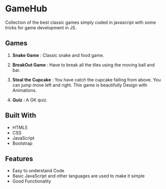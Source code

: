 # GameHub
Collection of the best classic games simply coded in javascript with some tricks for game development in JS.   

## Games

1. **Snake Game** : Classic snake and food game.

2. **BreakOut Game** : Have to break all the tiles using the moving ball and bar.

3. **Steal the Cupcake** : You have catch the cupcake falling from above. You can jump move left and right. This game is beautifully Design with Animations.

4. **Quiz** : A GK quiz.

## Built With

- HTML5
- CSS
- JavaScript
- Bootstrap

## Features

- Easy to understand Code
- Basic JavaScript and other languages are used to make it simple
- Good Functionality
